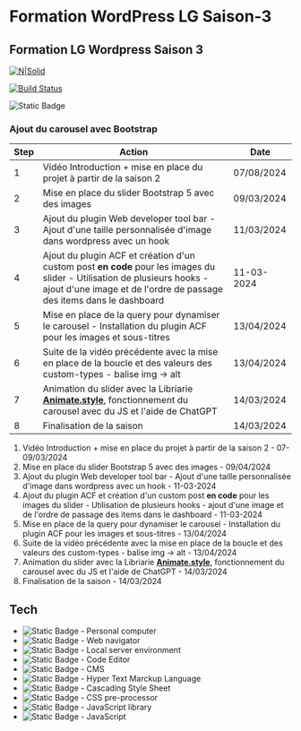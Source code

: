 # Formation WordPress LG Saison-3

## Formation LG Wordpress Saison 3

[![N|Solid](https://cldup.com/dTxpPi9lDf.thumb.png)](https://nodesource.com/products/nsolid)

[![Build Status](https://travis-ci.org/joemccann/dillinger.svg?branch=master)](https://daniel-ventura.com)

![Static Badge](https://img.shields.io/badge/wordpress_perso-blue)


### Ajout du carousel avec Bootstrap

| Step | Action                                                                                                                                                                                           | Date       |
| ---- | ------------------------------------------------------------------------------------------------------------------------------------------------------------------------------------------------ | ---------- |
| 1    | Vidéo Introduction + mise en place du projet à partir de la saison 2                                                                                                                             | 07/08/2024 |
| 2    | Mise en place du slider Bootstrap 5 avec des images                                                                                                                                              | 09/03/2024 |
| 3    | Ajout du plugin Web developer tool bar - Ajout d'une taille personnalisée d'image dans wordpress avec un hook                                                                                    | 11/03/2024 |
| 4    | Ajout du plugin ACF et création d'un custom post **en code** pour les images du slider - Utilisation de plusieurs hooks - ajout d'une image et de l'ordre de passage des items dans le dashboard | 11-03-2024 |
| 5    | Mise en place de la query pour dynamiser le carousel - Installation du plugin ACF pour les images et sous-titres                                                                                 | 13/04/2024 |
| 6    | Suite de la vidéo précédente avec la mise en place de la boucle et des valeurs des custom-types - balise img -> alt                                                                              | 13/04/2024 |
| 7    | Animation du slider avec la Libriarie [**Animate.style**](https://animate.style/), fonctionnement du carousel avec du JS et l'aide de ChatGPT                                                    | 14/03/2024 |
| 8    | Finalisation de la saison                                                                                                                                                                        | 14/03/2024 |

1. Vidéo Introduction + mise en place du projet à partir de la saison 2 - 07-09/03/2024
2. Mise en place du slider Bootstrap 5 avec des images - 09/04/2024
3. Ajout du plugin Web developer tool bar - Ajout d'une taille personnalisée d'image dans wordpress avec un hook - 11-03-2024
4. Ajout du plugin ACF et création d'un custom post **en code** pour les images du slider - Utilisation de plusieurs hooks - ajout d'une image et de l'ordre de passage des items dans le dashboard - 11-03-2024
5. Mise en place de la query pour dynamiser le carousel - Installation du plugin ACF pour les images et sous-titres - 13/04/2024
6. Suite de la vidéo précédente avec la mise en place de la boucle et des valeurs des custom-types - balise img -> alt - 13/04/2024
7. Animation du slider avec la Libriarie [**Animate.style**](https://animate.style/), fonctionnement du carousel avec du JS et l'aide de ChatGPT - 14/03/2024
8. Finalisation de la saison - 14/03/2024

## Tech

-   ![Static Badge](https://img.shields.io/badge/MacBookPro-Computer-blue?style=plastic) - Personal computer
-   ![Static Badge](https://img.shields.io/badge/Chrome-Navigator-blue?style=plastic) - Web navigator
-   ![Static Badge](https://img.shields.io/badge/VSCode-Code_Editor-blue?style=plastic) - Local server environment
-   ![Static Badge](https://img.shields.io/badge/VSCode-Code_Editor-blue?style=plastic) - Code Editor
-   ![Static Badge](https://img.shields.io/badge/WordPress-blue) - CMS
-   ![Static Badge](https://img.shields.io/badge/HTML-red) - Hyper Text Marckup Language
-   ![Static Badge](https://img.shields.io/badge/CSS-blue) - Cascading Style Sheet
-   ![Static Badge](https://img.shields.io/badge/SASS-red) - CSS pre-processor
-   ![Static Badge](https://img.shields.io/badge/jQuery-yellow) - JavaScript library
-   ![Static Badge](https://img.shields.io/badge/JavaScript-yellow) - JavaScript
